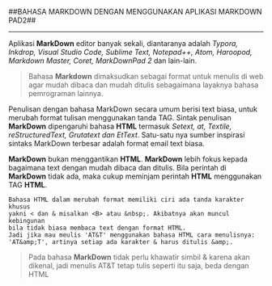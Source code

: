 ##BAHASA MARKDOWN DENGAN MENGGUNAKAN APLIKASI MARKDOWN PAD2##

----------

Aplikasi **MarkDown** editor banyak sekali, diantaranya adalah *Typora, Inkdrop, Visual Studio Code, Sublime Text, Notepad++, Atom, Haroopod, Markdown Master, Coret, MarkDownPad 2* dan lain-lain.

>Bahasa **Markdown** dimaksudkan sebagai format untuk menulis di web agar mudah dibaca dan mudah ditulis sebagaimana layaknya bahasa pemrograman lainnya.

Penulisan dengan bahasa MarkDown secara umum berisi text biasa, untuk merubah format tulisan menggunakan tanda TAG.
Sintak penulisan **MarkDown** dipengaruhi bahasa **HTML** termasuk *Setext, at, Textile, reStructuredText, Grutatext dan EtText*. Satu-satu nya sumber inspirasi sintaks MarkDown terbesar adalah format email text biasa.

**MarkDown** bukan menggantikan **HTML**. **MarkDown** lebih fokus kepada bagaimana text dengan mudah dibaca dan ditulis. Bila perintah di **MarkDown** tidak ada, maka cukup meminjam perintah **HTML** menggunakan TAG **HTML**.


    Bahasa HTML dalam merubah format memiliki ciri ada tanda karakter khusus 
    yakni < dan & misalkan <B> atau &nbsp;. Akibatnya akan muncul kebingunan  
    bila tidak biasa membaca text dengan format HTML. 
    Jadi jika mau meulis 'AT&T' menggunakan bahasa HTML cara menulisnya: 
    'AT&amp;T', artinya setiap ada karakter & harus ditulis &amp;.

>Pada bahasa **MarkDown** tidak perlu khawatir simbil & karena akan dikenal, jadi menulis AT&T tetap tulis seperti itu saja, beda dengan HTML